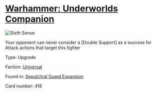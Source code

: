 # [Warhammer: Underworlds Companion](https://guidokessels.github.io/wh-underworlds)

  

![Sixth Sense](https://warhammerunderworlds.com/wp-content/uploads/sites/6/2017/12/418_ENG-Sixth-Sense.png)

Your opponent can never consider a [Double Support] as a success for Attack actions that target this fighter

Type: Upgrade

Faction: [Universal](https://guidokessels.github.io/wh-underworlds/factions/universal)

Found in: [Sepulchral Guard Expansion](https://guidokessels.github.io/wh-underworlds/locations/sepulchral-guard-expansion)

Card number: 418
